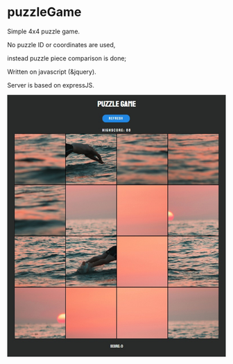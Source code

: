 # puzzleGame
Simple 4x4 puzzle game.

No puzzle ID or coordinates are used,

instead puzzle piece comparison is done;

Written on javascript (&jquery).

Server is based on expressJS.

<img src='https://raw.githubusercontent.com/jajosheni/puzzleGame/master/scr.jpg?token=AWKvHGT56Ha5FNyev_2ad10dmP9FD41Sks5cnO6TwA%3D%3D' alt='screenshot'>
